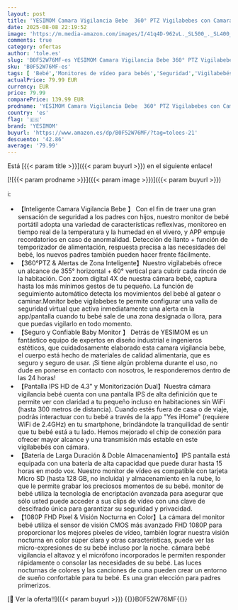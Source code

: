 ```yaml
---
layout: post
title: 'YESIMOM Camara Vigilancia Bebe  360° PTZ Vigilabebes con Camara con App Movil  4 3" Pantalla IPS  Luz Nocturna Colorida  Seguimiento Automático  Alarma de Área  Audio de 2 Vías  Zoom 4X'
date: 2025-08-08 22:19:52
image: 'https://m.media-amazon.com/images/I/41q4D-962vL._SL500_._SL400_.jpg'
comments: true
category: ofertas
author: 'tole.es'
slug: 'B0F52W76MF-es YESIMOM Camara Vigilancia Bebe 360° PTZ Vigilabebes con...'
sku: 'B0F52W76MF-es'
tags: [ 'Bebé','Monitores de vídeo para bebés','Seguridad','Vigilabebés','bebe','yesimom','🇪🇸', ]
actualPrice: 79.99 EUR
currency: EUR
price: 79.99
comparePrice: 139.99 EUR
prodname: 'YESIMOM Camara Vigilancia Bebe  360° PTZ Vigilabebes con Camara con App Movil  4 3" Pantalla IPS  Luz Nocturna Colorida  Seguimiento Automático  Alarma de Área  Audio de 2 Vías  Zoom 4X'
country: 'es'
flag: '🇪🇸'
brand: 'YESIMOM'
buyurl: 'https://www.amazon.es/dp/B0F52W76MF/?tag=tolees-21'
descuento: '42.86'
average: '79.99'
---
```


Está [{{< param title >}}]({{< param buyurl >}}) en el siguiente enlace!

[![{{< param prodname >}}]({{< param image >}})]({{< param buyurl >}})

ℹ️:

- 【Inteligente Camara Vigilancia Bebe 】 Con el fin de traer una gran sensación de seguridad a los padres con hijos, nuestro monitor de bebé portátil adopta una variedad de características reflexivas, monitoreo en tiempo real de la temperatura y la humedad en el vivero, y APP empuje recordatorios en caso de anormalidad. Detección de llanto + función de temporizador de alimentación, respuesta precisa a las necesidades del bebé, los nuevos padres también pueden hacer frente fácilmente.
- 【360°PTZ & Alertas de Zona Inteligente】Nuestro vigilabebés ofrece un alcance de 355° horizontal + 60° vertical para cubrir cada rincón de la habitación. Con zoom digital 4X de nuestra cámara bebé, captura hasta los más mínimos gestos de tu pequeño. La función de seguimiento automático detecta los movimientos del bebé al gatear o caminar.Monitor bebe vigilabebes te permite configurar una valla de seguridad virtual que activa inmediatamente una alerta en la app/pantalla cuando tu bebé sale de una zona designada o llora, para que puedas vigilarlo en todo momento.
- 【Seguro y Confiable Baby Monitor 】 Detrás de YESIMOM es un fantástico equipo de expertos en diseño industrial e ingenieros estéticos, que cuidadosamente elaborado esta camara vigilancia bebe, el cuerpo está hecho de materiales de calidad alimentaria, que es seguro y seguro de usar. ¡Si tiene algún problema durante el uso, no dude en ponerse en contacto con nosotros, le responderemos dentro de las 24 horas!
- 【Pantalla IPS HD de 4.3" y Monitorización Dual】Nuestra cámara vigilancia bebé cuenta con una pantalla IPS de alta definición que te permite ver con claridad a tu pequeño incluso en habitaciones sin WiFi (hasta 300 metros de distancia). Cuando estés fuera de casa o de viaje, podrás interactuar con tu bebé a través de la app "Yes iHome" (requiere WiFi de 2.4GHz) en tu smartphone, brindándote la tranquilidad de sentir que tu bebé está a tu lado. Hemos mejorado el chip de conexión para ofrecer mayor alcance y una transmisión más estable en este vigilabebés con cámara.
- 【Batería de Larga Duración & Doble Almacenamiento】IPS pantalla está equipada con una batería de alta capacidad que puede durar hasta 15 horas en modo vox. Nuestro monitor de vídeo es compatible con tarjeta Micro SD (hasta 128 GB, no incluida) y almacenamiento en la nube, lo que le permite grabar los preciosos momentos de su bebé. monitor de bebé utiliza la tecnología de encriptación avanzada para asegurar que sólo usted puede acceder a sus clips de vídeo con una clave de descifrado única para garantizar su seguridad y privacidad.
- 【1080P FHD Pixel & Visión Nocturna en Color】La cámara del monitor bebé utiliza el sensor de visión CMOS más avanzado FHD 1080P para proporcionar los mejores píxeles de vídeo, también lograr nuestra visión nocturna en color súper clara y otras características, puede ver las micro-expresiones de su bebé incluso por la noche. cámara bebé vigilancia el altavoz y el micrófono incorporados le permiten responder rápidamente o consolar las necesidades de su bebé. Las luces nocturnas de colores y las canciones de cuna pueden crear un entorno de sueño confortable para tu bebé. Es una gran elección para padres primerizos.

[🛒 Ver la oferta!!]({{< param buyurl >}})
{{<world>}}B0F52W76MF{{</world>}}
